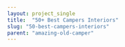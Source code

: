 ```yaml
---
layout: project_single
title:  "50+ Best Campers Interiors"
slug: "50-best-campers-interiors"
parent: "amazing-old-camper"
---
```

 